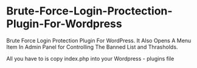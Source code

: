 # Brute-Force-Login-Proctection-Plugin-For-Wordpress
Brute Force Login Protection Plugin For WordPress. It Also Opens A Menu Item In Admin Panel for Controlling The Banned List and Thrasholds.

All you have to is copy index.php into your Wordpress - plugins file
